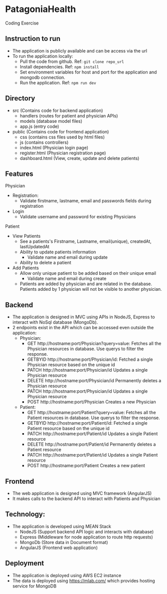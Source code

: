 # PatagoniaHealth
Coding Exercise

## Instruction to run
- The application is publicly available and can be access via the url
- To run the application locally:
  - Pull the code from github. Ref: `git clone repo_url`
  - Install dependencies. Ref: `npm install`
  - Set environment variables for host and port for the application and mongodb connection.
  - Run the application. Ref: `npm run dev`

## Directory
- src (Contains code for backend application)
  - handlers (routes for patient and physician APIs)
  - models (database model files)
  - app.js (entry code)
- public (Contains code for frontend application)
  - css (contains css files used by html files)
  - js (contains controllers)
  - index.html (Physician login page)
  - register.html (Physician registration page)
  - dashboard.html (View, create, update and delete patients)

## Features
Physician
- Registration:
  - Validate firstname, lastname, email and passwords fields during registration
- Login
  - Validate username and password for existing Physicians

Patient
- View Patients
  - See a patients's Firstname, Lastname, email(unique), createdAt, lastUpdatedAt
  - Ability to update patients information
    - Validate name and email during update
  - Ability to delete a patient
- Add Patients
  - Allow only unique patient to be added based on their unique email
    - Validate name and email during create
  - Patients are added by physician and are related in the database. Patients added by 1 physician will not be visible to another physician.

## Backend
- The application is designed in MVC using APIs in NodeJS, Express to interact with NoSql database (MongoDb).
- 2 endpoints exist in the API which can be accessed even outside the application:
  - Physician:
    - GET http://hostname:port/Physician?query=value: Fetches all the Physician resources in database. Use querys to filter the response.
    - GETBYID http://hostname:port/Physician/id: Fetched a single Physician resource based on the unique id
    - PATCH http://hostname:port/Physician/id Updates a single Physician resource
    - DELETE http://hostname:port/Physician/id Permanently deletes a Physician resource
    - PATCH http://hostname:port/Physician/id Updates a single Physician resource
    - POST http://hostname:port/Physician Creates a new Physician
  - Patient:
    - GET http://hostname:port/Patient?query=value: Fetches all the Patient resources in database. Use querys to filter the response.
    - GETBYID http://hostname:port/Patient/id: Fetched a single Patient resource based on the unique id
    - PATCH http://hostname:port/Patient/id Updates a single Patient resource
    - DELETE http://hostname:port/Patient/id Permanently deletes a Patient resource
    - PATCH http://hostname:port/Patient/id Updates a single Patient resource
    - POST http://hostname:port/Patient Creates a new patient

## Frontend
- The web application is designed using MVC framework (AngularJS)
- It makes calls to the backend API to interact with Patients and Physician

## Technology:
- The application is developed using MEAN Stack
  - NodeJS (Support backend API logic and interacts with database)
  - Express (Middleware for node application to route http requests)
  - MongoDb (Store data in Document format)
  - AngularJS (Frontend web application)

## Deployment
- The application is deployed using AWS EC2 instance
- The data is deployed using https://mlab.com/ which provides hosting service for MongoDB
